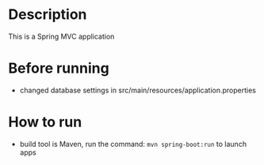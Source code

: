 # Description

This is a Spring MVC application

# Before running

- changed database settings in src/main/resources/application.properties

# How to run
- build tool is Maven, run the command:  `mvn spring-boot:run` to launch apps
